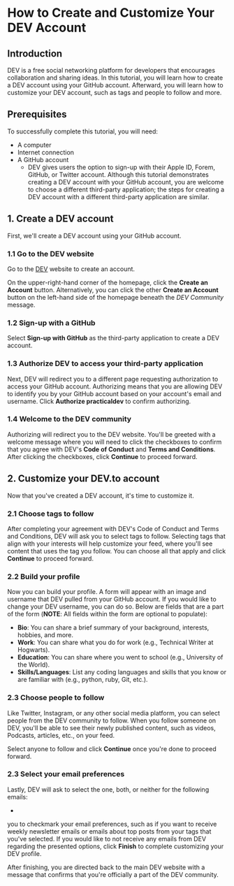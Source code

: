 # How to Create and Customize Your DEV Account

## Introduction

DEV is a free social networking platform for developers that encourages collaboration and sharing ideas. In this tutorial, you will learn how to create a DEV account using your GitHub account. Afterward, you will learn how to customize your DEV account, such as tags and people to follow and more.

## Prerequisites

To successfully complete this tutorial, you will need:

- A computer
- Internet connection
- A GitHub account
  - DEV gives users the option to sign-up with their Apple ID, Forem, GitHub, or Twitter account. Although this tutorial demonstrates creating a DEV account with your GitHub account, you are welcome to choose a different third-party application; the steps for creating a DEV account with a different third-party application are similar.

## 1. Create a DEV account

First, we'll create a DEV account using your GitHub account.

### 1.1 Go to the DEV website

Go to the [DEV](dev.to) website to create an account.

On the upper-right-hand corner of the homepage, click the **Create an Account** button. Alternatively, you can click the other **Create an Account** button on the left-hand side of the homepage beneath the _DEV Community_ message.

### 1.2 Sign-up with a GitHub

Select **Sign-up with GitHub** as the third-party application to create a DEV account.

### 1.3 Authorize DEV to access your third-party application

Next, DEV will redirect you to a different page requesting authorization to access your GitHub account. Authorizing means that you are allowing DEV to identify you by your GitHub account based on your account's email and username. Click **Authorize practicaldev** to confirm authorizing.

### 1.4 Welcome to the DEV community

Authorizing will redirect you to the DEV website. You'll be greeted with a welcome message where you will need to click the checkboxes to confirm that you agree with DEV's **Code of Conduct** and **Terms and Conditions**. After clicking the checkboxes, click **Continue** to proceed forward.

## 2. Customize your DEV.to account

Now that you've created a DEV account, it's time to customize it.

### 2.1 Choose tags to follow

After completing your agreement with DEV's Code of Conduct and Terms and Conditions, DEV will ask you to select tags to follow. Selecting tags that align with your interests will help customize your feed, where you'll see content that uses the tag you follow. You can choose all that apply and click **Continue** to proceed forward.

### 2.2 Build your profile

Now you can build your profile. A form will appear with an image and username that DEV pulled from your GitHub account. If you would like to change your DEV username, you can do so. Below are fields that are a part of the form (**NOTE**: All fields within the form are optional to populate):

- **Bio**: You can share a brief summary of your background, interests, hobbies, and more.
- **Work**: You can share what you do for work (e.g., Technical Writer at Hogwarts).
- **Education**: You can share where you went to school (e.g., University of the World).
- **Skills/Languages**: List any coding languages and skills that you know or are familiar with (e.g., python, ruby, Git, etc.).

### 2.3 Choose people to follow

Like Twitter, Instagram, or any other social media platform, you can select people from the DEV community to follow. When you follow someone on DEV, you'll be able to see their newly published content, such as videos, Podcasts, articles, etc., on your feed.

Select anyone to follow and click **Continue** once you're done to proceed forward.

### 2.3 Select your email preferences

Lastly, DEV will ask to select the one, both, or neither for the following emails:

-

you to checkmark your email preferences, such as if you want to receive weekly newsletter emails or emails about top posts from your tags that you've selected. If you would like to not receive any emails from DEV regarding the presented options, click **Finish** to complete customizing your DEV profile.

After finishing, you are directed back to the main DEV website with a message that confirms that you're officially a part of the DEV community.
